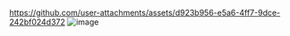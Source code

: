 https://github.com/user-attachments/assets/d923b956-e5a6-4ff7-9dce-242bf024d372
![image](https://github.com/user-attachments/assets/775303d7-3126-4947-8805-1a93ce4f9c95)
